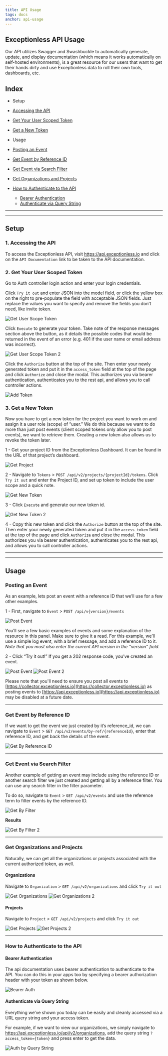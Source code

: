 ```yaml
---
title: API Usage
tags: docs
anchor: api-usage
---
```


## Exceptionless API Usage

Our API utilizes Swagger and Swashbuckle to automatically generate, update, and display documentation (which means it works automatically on self-hosted environments), is a great resource for our users that want to get their hands dirty and use Exceptionless data to roll their own tools, dashboards, etc.

## Index
* Setup
 * [Accessing the API](https://github.com/exceptionless/Exceptionless/wiki/API-Usage#1-accessing-the-api)
 * [Get Your User Scoped Token](https://github.com/exceptionless/Exceptionless/wiki/API-Usage#2-get-your-user-scoped-token)
 * [Get a New Token](https://github.com/exceptionless/Exceptionless/wiki/API-Usage#3-get-a-new-token)

* Usage
 * [Posting an Event](https://github.com/exceptionless/Exceptionless/wiki/API-Usage#posting-an-event)
 * [Get Event by Reference ID](https://github.com/exceptionless/Exceptionless/wiki/API-Usage#get-event-by-reference-id)
 * [Get Event via Search Filter](https://github.com/exceptionless/Exceptionless/wiki/API-Usage#get-event-via-search-filter)
 * [Get Organizations and Projects](https://github.com/exceptionless/Exceptionless/wiki/API-Usage#get-organizations-and-projects)
 * [How to Authenticate to the API](https://github.com/exceptionless/Exceptionless/wiki/API-Usage#how-to-authenticate-to-the-api)
   * [Bearer Authentication](https://github.com/exceptionless/Exceptionless/wiki/API-Usage#bearer-authentication)
    * [Authenticate via Query String](https://github.com/exceptionless/Exceptionless/wiki/API-Usage#authenticate-via-query-string)

***
***

## Setup
### 1. Accessing the API

To access the Exceptionless API, visit <https://api.exceptionless.io> and click on the `API Documentation` link to be taken to the API documentation.

### 2. Get Your User Scoped Token

Go to Auth controller login action and enter your login credentials.

Click `Try it out` and enter JSON into the model field, or click the yellow box on the right to pre-populate the field with acceptable JSON fields. Just replace the values you want to specify and remove the fields you don’t need, like invite token.

![Get User Scope Token](Images/API/01get-user-scope-token1.png)

Click `Execute` to generate your token. Take note of the response messages section above the button, as it details the possible codes that would be returned in the event of an error (e.g. 401 if the user name or email address was incorrect).

![Get User Scope Token 2](Images/API/01get-user-scope-token2.png)

Click the `Authorize` button at the top of the site. Then enter your newly generated token and put it in the `access_token` field at the top of the page and click `Authorize` and close the modal. This authorizes you via bearer authentication, authenticates you to the rest api, and allows you to call controller actions.

![Add Token](Images/API/02add-token-refresh-page.png)

### 3. Get a New Token

Now you have to get a new token for the project you want to work on and assign it a user role (scope) of “user.” We do this because we want to do more than just post events (client scoped tokens only allow you to post events), we want to retrieve them. Creating a new token also allows us to revoke the token later.

1 - Get your project ID from the Exceptionless Dashboard. It can be found in the URL of that project’s dashboard.

![Get Project](Images/API/03get-project-ID.png)

2 - Navigate to `Tokens` > `POST /api/v2/projects/{projectId}/tokens`. Click `Try it out` and enter the Project ID, and set up token to include the user scope and a quick note.

![Get New Token](Images/API/04get-new-token1.png)

3 - Click `Execute` and generate our new token id.

![Get New Token 2](Images/API/04get-new-token2.png)

4 - Copy this new token and click the `Authorize` button at the top of the site. Then enter your newly generated token and put it in the `access_token` field at the top of the page and click `Authorize` and close the modal. This authorizes you via bearer authentication, authenticates you to the rest api, and allows you to call controller actions.

***
***

## Usage
### Posting an Event

As an example, lets post an event with a reference ID that we’ll use for a few other examples.

1 - First, navigate to `Event` > `POST /api/v{version}/events`

![Post Event](Images/API/05post-event1.png)

You’ll see a few basic examples of events and some explanation of the resource in this panel. Make sure to give it a read. For this example, we’ll use a simple log event, with a brief message, and add a reference ID to it. _Note that you must also enter the current API version in the “version” field._

2 - Click “Try it out!” If you get a 202 response code, you’ve created an event.

![Post Event](Images/API/06-post-event1half.png)
![Post Event 2](Images/API/05post-event2-e1430946143322.png)

Please note that you'll need to ensure you post all events to [https://collector.exceptionless.io](https://collector.exceptionless.io) as posting events to [https://api.exceptionless.io](https://api.exceptionless.io) may be disabled at a future date.
***

### Get Event by Reference ID

If we want to get the event we just created by it’s reference_id, we can navigate to `Event` > `GET /api/v2/events/by-ref/{referenceId}`, enter that reference ID, and get back the details of the event.

![Get By Reference ID](Images/API/06-get-by-reference-ID2.png)

***

### Get Event via Search Filter

Another example of getting an event may include using the reference ID or another search filter we just created and getting all by a reference filter. You can use any search filter in the filter parameter.

To do so, navigate to `Event` > `GET /api/v2/events` and use the reference term to filter events by the reference ID.

![Get By Filter](Images/API/07-get-all-filter-reference.png)

**Results**

![Get By Filter 2](Images/API/07-get-all-filter-reference2.png)

***

### Get Organizations and Projects

Naturally, we can get all the organizations or projects associated with the current authorized token, as well.

#### Organizations

Navigate to `Organization` > `GET /api/v2/organizations` and click `Try it out`

![Get Organizations](Images/API/08get-organizations1.png)
![Get Organizations 2](Images/API/08get-organizations2.png)

#### Projects

Navigate to `Project` > `GET /api/v2/projects` and click `Try it out`

![Get Projects](Images/API/09get-projects1.png)
![Get Projects 2](Images/API/09get-projects2.png)
***

### How to Authenticate to the API

#### Bearer Authentication

The api documentation uses bearer authentication to authenticate to the API. You can do this in your apps too by specifying a bearer authorization header with your token as shown below.

![Bearer Auth](Images/API/10-bearer-auth-key.png)

#### Authenticate via Query String

Everything we’ve shown you today can be easily and cleanly accessed via a URL query string and your access token.

For example, if we want to view our organizations, we simply navigate to <https://api.exceptionless.io/api/v2/organizations>, add the query string `?access_token={token}` and press enter to get the data.

![Auth by Query String](Images/API/11-url-query-string-version.png)